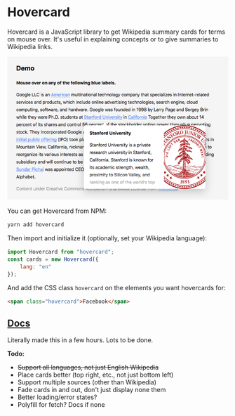 # Hovercard

Hovercard is a JavaScript library to get Wikipedia summary cards for terms on mouse over. It's useful in explaining concepts or to give summaries to Wikipedia links.

[![Screenshot of a Hovercard demo](https://raw.githubusercontent.com/AnandChowdhary/hovercard/master/demo.png)](https://github.com/AnandChowdhary/hovercard)

You can get Hovercard from NPM:

```bash
yarn add hovercard
```

Then import and initialize it (optionally, set your Wikipedia language):

```js
import Hovercard from "hovercard";
const cards = new Hovercard({
    lang: "en"
});
```

And add the CSS class <code>hovercard</code> on the elements you want hovercards for:

```html
<span class="hovercard">Facebook</span>
```

## [Docs](https://anandchowdhary.github.io/hovercard/)

Literally made this in a few hours. Lots to be done.

**Todo:**
- ~~Support all languages, not just English Wikipedia~~
- Place cards better (top right, etc., not just bottom left)
- Support multiple sources (other than Wikipedia)
- Fade cards in and out, don't just display none them
- Better loading/error states?
- Polyfill for fetch? Docs if none
